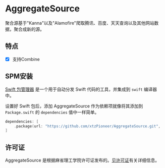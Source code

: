 # AggregateSource

聚合源基于"Kanna"以及"Alamofire"爬取腾讯、百度、天天查询以及其他网站数据，聚合成新的源。

## 特点

- [x] 支持Combine

## SPM安装

[Swift 包管理器](https://swift.org/package-manager/) 是一个用于自动分发 Swift 代码的工具，并集成到 `swift` 编译器中。

设置好 Swift 包后，添加 AggregateSource 作为依赖项就像将其添加到 `Package.swift` 的 `dependencies` 值中一样简单。

```swift
dependencies: [
    .package(url: "https://github.com/xtzPioneer/AggregateSource.git", .upToNextMajor(from: "0.1.0")),
]
```

## 许可证

AggregateSource 是根据麻省理工学院许可证发布的。[见许可证](https://github.com/xtzPioneer/AggregateSource/blob/main/LICENSE)有关详细信息。
